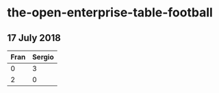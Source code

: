 # the-open-enterprise-table-football

## 17 July 2018

| Fran | Sergio |
| --- | --- |
| 0 | 3 |
| 2 | 0 |
